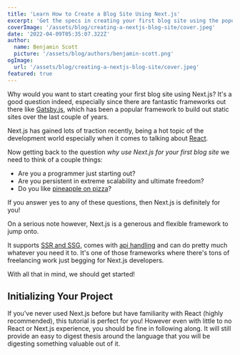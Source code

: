 ```yaml
---
title: 'Learn How to Create a Blog Site Using Next.js'
excerpt: 'Get the specs in creating your first blog site using the popular React based framework, Next.js.'
coverImage: '/assets/blog/creating-a-nextjs-blog-site/cover.jpeg'
date: '2022-04-09T05:35:07.322Z'
author:
  name: Benjamin Scott
  picture: '/assets/blog/authors/benjamin-scott.png'
ogImage:
  url: '/assets/blog/creating-a-nextjs-blog-site/cover.jpeg'
featured: true
---
```


Why would you want to start creating your first blog site using Next.js?
It's a good question indeed, especially since there are fantastic frameworks out there
like [Gatsby.js](https://www.gatsbyjs.com/), which has been a popular framework to build out static sites over the last
couple of years.

Next.js has gained lots of traction recently, being a hot topic of the development world
especially when it comes to talking about [React](https://reactjs.org/).

Now getting back to the question _why use Next.js for your first blog site_ we need to think of
a couple things:

- Are you a programmer just starting out?
- Are you persistent in extreme scalability and ultimate freedom?
- Do you like [pineapple on pizza](https://www.goodfood.com.au/eat-out/news/why-do-so-many-people-find-pineapple-on-pizza-offensive-20190424-h1dqrc)?

If you answer yes to any of these questions, then Next.js is definitely for you!

On a serious note however, Next.js is a generous and flexible framework to jump onto.

It supports [SSR and SSG](https://betterprogramming.pub/server-side-rendering-vs-static-site-generation-53a34872728c),
comes with [api handling](https://nextjs.org/docs/api-routes/introduction) and can do pretty much whatever you need
it to. It's one of those frameworks where there's tons of freelancing work just begging for Next.js developers.

With all that in mind, we should get started!

## Initializing Your Project

If you've never used Next.js before but have familiarity with React (highly recommended), this
tutorial is perfect for you! However even with little to no React or Next.js experience, you
should be fine in following along. It will still provide an easy to digest thesis around the language
that you will be digesting something valuable out of it.
